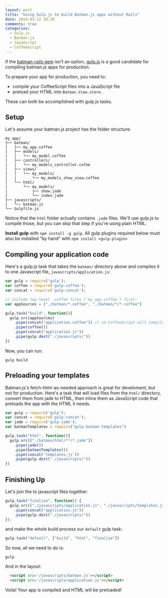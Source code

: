 ```yaml
---
layout: post
title: "Using Gulp.js to build Batman.js apps without Rails"
date: 2014-03-22 10:39
comments: true
categories:
  - Gulp.js
  - Batman.js
  - JavaScript
  - CoffeeScript
---
```


If the [batman-rails gem](https://github.com/batmanjs/batman-rails) isn't an option, [gulp.js](http://gulpjs.com) is a good candidate for compiling batman.js apps for production.

<!-- more -->


To prepare your app for production, you need to:

- compile your CoffeeScript files into a JavaScript file
- preload your HTML into `Batman.View.store`.

These can both be accomplished with gulp.js tasks.

## Setup

Let's assume your batman.js project has the folder structure:

```
my_app/
├── batman/
|   ├── my_app.coffee
|   ├── models/
|   |   └── my_model.coffee
|   ├── controllers/
|   |   └── my_models_controller.cofee
|   ├── views/
|   |   └── my_models/
|   |       └── my_models_show_view.coffee
|   └── html/
|       └── my_models/
|           ├── show.jade
|           └── index.jade
├── javascripts/
|   └── batman.js
└── Gulpfile.js
```

Notice that the `html` folder actually contains `.jade` files. We'll use gulp.js to compile those, but you can skip that step if you're using plain HTML.

__Install gulp__ with `npm install -g gulp`. All gulp plugins required below must also be installed "by hand" with `npm install <gulp-plugin>`

## Compiling your application code

Here's a gulp.js task that takes the `batman/` directory above and compiles it to one Javascript file, `javascripts/application.js`:

```javascript Gulpfile.js
var gulp = require('gulp');
var coffee = require('gulp-coffee');
var concat = require('gulp-concat');

// include top-level .coffee files (`my_app.coffee`) first:
var appSources = ["./batman/*.coffee", "./batman/*/*.coffee"]

gulp.task("build", function(){
  gulp.src(appSources)
    .pipe(concat("application.coffee")) // so CoffeeScript will compile all together
    .pipe(coffee())
    .pipe(concat("application.js"))
    .pipe(gulp.dest("./javascripts/"))
})
```

Now, you can run:

```
gulp build
```

## Preloading your templates

Batman.js's fetch-html-as-needed approach is great for develoment, but not for production. Here's a task that will load files from the `html/` directory, convert them from jade to HTML, then inline them as JavaScript code that preloads the app with the HTML it needs.

```javascript Gulpfile.js
var gulp = require('gulp');
var concat = require('gulp-concat');
var jade = require('gulp-jade');
var batmanTemplates = require("gulp-batman-templates")

gulp.task("html", function(){
  gulp.src(["./batman/html/**/*.jade"])
    .pipe(jade())
    .pipe(batmanTemplates())
    .pipe(concat('templates.js'))
    .pipe(gulp.dest("./javascripts/"))
})
```

## Finishing Up

Let's join the to javascript files together:

```javascript Gulpfile.js
gulp.task("finalize", function() {
  gulp.src(["./javascripts/application.js", "./javascripts/templates.js"])
    .pipe(concat("application.js"))
    .pipe(gulp.dest("./javascripts/"))
});
```

and make the whole build process our `default` gulp task:

```javascript Gulpfile.js
gulp.task("default", ["build", "html", "finalize"])
```

So now, all we need to do is:

```
gulp
```

And in the layout:

```html
  <script src='/javascripts/batman.js'></script>
  <script src='/javascripts/application.js'></script>
```

Voila! Your app is compiled and HTML will be preloaded!

